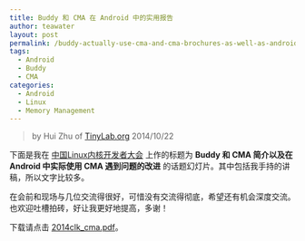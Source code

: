 ```yaml
---
title: Buddy 和 CMA 在 Android 中的实用报告
author: teawater
layout: post
permalink: /buddy-actually-use-cma-and-cma-brochures-as-well-as-android-problem-improving/
tags:
  - Android
  - Buddy
  - CMA
categories:
  - Android
  - Linux
  - Memory Management
---
```


> by Hui Zhu of [TinyLab.org][1]
> 2014/10/22

下面是我在 [中国Linux内核开发者大会][2] 上作的标题为 **Buddy 和 CMA 简介以及在 Android 中实际使用 CMA 遇到问题的改进** 的话题幻灯片。其中包括我手持的讲稿，所以文字比较多。

在会前和现场与几位交流得很好，可惜没有交流得彻底，希望还有机会深度交流。也欢迎吐槽拍砖，好让我更好地提高，多谢！


下载请点击 [2014clk_cma.pdf](/wp-content/uploads/2014/10/2014clk_cma.pdf)。  

 [1]: http://tinylab.org
 [2]: http://www.ckernel.org/
